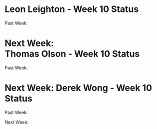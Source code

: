 Leon Leighton - Week 10 Status
=============================  

Past Week:  

Next Week:  
Thomas Olson - Week 10 Status
============================
Past Week:  

Next Week:
Derek Wong - Week 10 Status
==========================
Past Week:  

Next Week:                           
